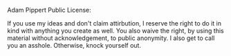 Adam Pippert Public License:

If you use my ideas and don't claim attirbution, I reserve the right to do it in kind with anything you create as well. 
You also waive the right, by using this material without acknowledgement, to public anonymity. 
I also get to call you an asshole. Otherwise, knock yourself out.
